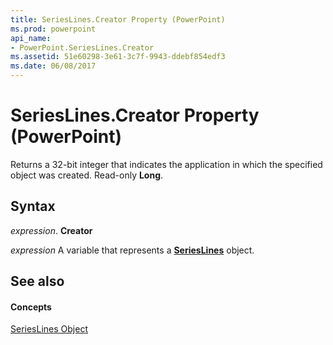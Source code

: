 ```yaml
---
title: SeriesLines.Creator Property (PowerPoint)
ms.prod: powerpoint
api_name:
- PowerPoint.SeriesLines.Creator
ms.assetid: 51e60298-3e61-3c7f-9943-ddebf854edf3
ms.date: 06/08/2017
---
```



# SeriesLines.Creator Property (PowerPoint)

Returns a 32-bit integer that indicates the application in which the specified object was created. Read-only  **Long**.


## Syntax

 _expression_. **Creator**

 _expression_ A variable that represents a **[SeriesLines](PowerPoint.SeriesLines.md)** object.


## See also


#### Concepts


[SeriesLines Object](PowerPoint.SeriesLines.md)

